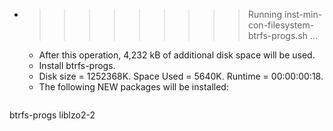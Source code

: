 * >>>>>>>>> Running inst-min-con-filesystem-btrfs-progs.sh ...
  * After this operation, 4,232 kB of additional disk space will be used.
  * Install btrfs-progs.
  * Disk size = 1252368K. Space Used = 5640K. Runtime = 00:00:00:18.
  * The following NEW packages will be installed:
  ```bash
btrfs-progs liblzo2-2
  ```
